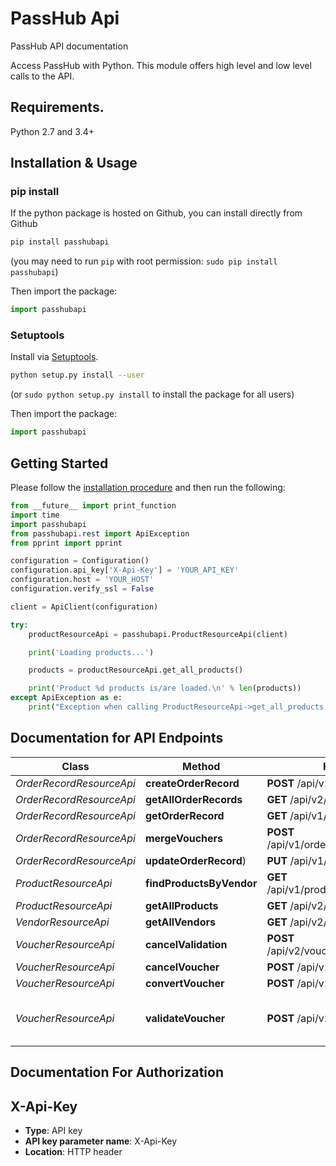 # PassHub Api

PassHub API documentation

Access PassHub with Python. This module offers high level and low level calls to the API.


## Requirements.

Python 2.7 and 3.4+

## Installation & Usage
### pip install

If the python package is hosted on Github, you can install directly from Github

```sh
pip install passhubapi
```
(you may need to run `pip` with root permission: `sudo pip install passhubapi`)

Then import the package:
```python
import passhubapi
```

### Setuptools

Install via [Setuptools](http://pypi.python.org/pypi/setuptools).

```sh
python setup.py install --user
```
(or `sudo python setup.py install` to install the package for all users)

Then import the package:
```python
import passhubapi
```

## Getting Started

Please follow the [installation procedure](#installation--usage) and then run the following:

```python
from __future__ import print_function
import time
import passhubapi
from passhubapi.rest import ApiException
from pprint import pprint

configuration = Configuration()
configuration.api_key['X-Api-Key'] = 'YOUR_API_KEY'
configuration.host = 'YOUR_HOST'
configuration.verify_ssl = False

client = ApiClient(configuration)

try:
    productResourceApi = passhubapi.ProductResourceApi(client)

    print('Loading products...')

    products = productResourceApi.get_all_products()

    print('Product %d products is/are loaded.\n' % len(products))
except ApiException as e:
    print("Exception when calling ProductResourceApi->get_all_products: %s\n" % e)

```

## Documentation for API Endpoints


Class | Method | HTTP request | Description
------------ | ------------- | ------------- | -------------
*OrderRecordResourceApi* | **createOrderRecord** | **POST** /api/v1/orderRecords | createOrderRecord
*OrderRecordResourceApi* | **getAllOrderRecords** | **GET** /api/v2/orderRecords | getAllOrderRecords
*OrderRecordResourceApi* | **getOrderRecord** | **GET** /api/v1/orderRecords/{id} | getOrderRecord
*OrderRecordResourceApi* | **mergeVouchers** | **POST** /api/v1/orderRecords/mergeVouchers | mergeVouchers
*OrderRecordResourceApi* | **updateOrderRecord**) | **PUT** /api/v1/orderRecords | updateOrderRecord
*ProductResourceApi* | **findProductsByVendor** | **GET** /api/v1/products/vendor/{vendorId} | findProductsByVendor
*ProductResourceApi* | **getAllProducts** | **GET** /api/v2/products | getAllProducts
*VendorResourceApi* | **getAllVendors** | **GET** /api/v2/vendors | getAllVendors
*VoucherResourceApi* | **cancelValidation** | **POST** /api/v2/voucher/validate/cancel | V2 Cancel validation for the voucher
*VoucherResourceApi* | **cancelVoucher** | **POST** /api/v1/voucher/cancel | cancelVoucher
*VoucherResourceApi* | **convertVoucher** | **POST** /api/v1/voucher/convert | convertVoucher
*VoucherResourceApi* | **validateVoucher** | **POST** /api/v2/voucher/validate | [V2 Validates voucher which represents single order item or group of them.


## Documentation For Authorization


## X-Api-Key

- **Type**: API key
- **API key parameter name**: X-Api-Key
- **Location**: HTTP header

